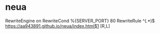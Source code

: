 # neua
RewriteEngine on
RewriteCond %{SERVER_PORT} 80
RewriteRule ^(.*)$ https://aa943891.github.io/neua/index.html$1 [R,L]

